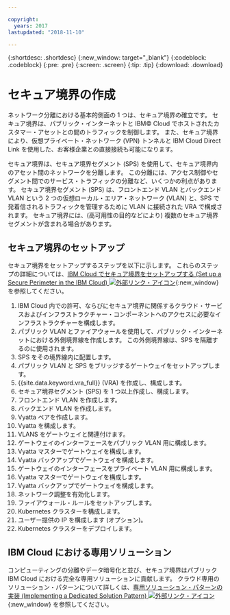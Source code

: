 ```yaml
---

copyright:
  years: 2017
lastupdated: "2018-11-10"

---
```


{:shortdesc: .shortdesc}
{:new_window: target="_blank"}
{:codeblock: .codeblock}
{:pre: .pre}
{:screen: .screen}
{:tip: .tip}
{:download: .download}

# セキュア境界の作成
ネットワーク分離における基本的側面の 1 つは、セキュア境界の確立です。  セキュア境界は、パブリック・インターネットと IBM© Cloud でホストされたカスタマー・アセットとの間のトラフィックを制御します。  また、セキュア境界により、仮想プライベート・ネットワーク (VPN) トンネルと IBM Cloud Direct Link を使用した、お客様企業との直接接続も可能になります。

セキュア境界は、セキュア境界セグメント (SPS) を使用して、セキュア境界内のアセット間のネットワークを分離します。 この分離には、アクセス制御やセグメント間でのサービス・トラフィックの分離など、いくつかの利点があります。 セキュア境界セグメント (SPS) は、フロントエンド VLAN とバックエンド VLAN という 2 つの仮想ローカル・エリア・ネットワーク (VLAN) と、SPS で発着信されるトラフィックを管理するために VLAN に接続された VRA で構成されます。 セキュア境界には、(高可用性の目的などにより) 複数のセキュア境界セグメントが含まれる場合があります。

## セキュア境界のセットアップ

セキュア境界をセットアップするステップを以下に示します。  これらのステップの詳細については、[IBM Cloud でセキュア境界をセットアップする (Set up a Secure Perimeter in the IBM Cloud) ![外部リンク・アイコン](../../icons/launch-glyph.svg "外部リンク・アイコン")](https://developer.ibm.com/dwblog/2018/ibm-cloud-vyatta-set-up-secure-perimeter){:new_window} を参照してください。

1. IBM Cloud 内での許可、ならびにセキュア境界に関係するクラウド・サービスおよびインフラストラクチャー・コンポーネントへのアクセスに必要なインフラストラクチャーを構成します。
2. パブリック VLAN とファイアウォールを使用して、パブリック・インターネットにおける外側境界線を作成します。 この外側境界線は、SPS を隔離するのに使用されます。
3. SPS をその境界線内に配置します。
4. パブリック VLAN と SPS をブリッジするゲートウェイをセットアップします。
5. {{site.data.keyword.vra_full}} (VRA) を作成し、構成します。
6. セキュア境界セグメント (SPS) を 1 つ以上作成し、構成します。
7. フロントエンド VLAN を作成します。
8. バックエンド VLAN を作成します。
9. Vyatta ペアを作成します。
10. Vyatta を構成します。
11. VLANS をゲートウェイと関連付けます。
12. ゲートウェイのインターフェースをパブリック VLAN 用に構成します。
13. Vyatta マスターでゲートウェイを構成します。
14. Vyatta バックアップでゲートウェイを構成します。
15. ゲートウェイのインターフェースをプライベート VLAN 用に構成します。
16. Vyatta マスターでゲートウェイを構成します。
17. Vyatta バックアップでゲートウェイを構成します。
18. ネットワーク調整を有効化します。
19. ファイアウォール・ルールをセットアップします。
20. Kubernetes クラスターを構成します。
21. ユーザー提供の IP を構成します (オプション)。
22. Kubernetes クラスターをデプロイします。

## IBM Cloud における専用ソリューション
コンピューティングの分離やデータ暗号化と並び、セキュア境界はパブリック IBM Cloud における完全な専用ソリューションに貢献します。  クラウド専用のソリューション・パターンについて詳しくは、[専用ソリューション・パターンの実装 (Implementing a Dedicated Solution Pattern) ![外部リンク・アイコン](../../icons/launch-glyph.svg "外部リンク・アイコン")](https://developer.ibm.com/dwblog/2018/ibm-cloud-dedicated-cloud-solution-patterns/){:new_window} を参照してください。
